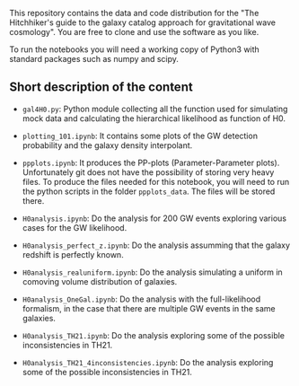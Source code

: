 This repository contains the data and code distribution for  the "The Hitchhiker's guide to the galaxy catalog approach for gravitational wave cosmology". You are free to clone and use the software as you like.

To run the notebooks you will need a working copy of Python3 with standard packages such as numpy and scipy.

## Short description of the content

* `gal4H0.py`: Python module collecting all the function used for simulating mock data and calculating the hierarchical likelihood as function of H0.

* `plotting_101.ipynb`: It contains some plots of the GW detection probability and the galaxy density interpolant.

* `ppplots.ipynb`: It produces the PP-plots (Parameter-Parameter plots). Unfortunately git does not have the possibility of storing very heavy files. To produce the files needed for this notebook, you will need to run the python scripts in the folder `ppplots_data`. The files will be stored there.

* `H0analysis.ipynb`: Do the analysis for 200 GW events exploring various cases for the GW likelihood.

* `H0analysis_perfect_z.ipynb`: Do the analysis assumming that the galaxy redshift is perfectly known.

* `H0analysis_realuniform.ipynb`: Do the analysis simulating a uniform in comoving volume distribution of galaxies. 

* `H0analysis_OneGal.ipynb`: Do the analysis with the full-likelihood formalism, in the case that there are multiple GW events in the same galaxies.

* `H0analysis_TH21.ipynb`: Do the analysis exploring some of the possible inconsistencies in TH21.

* `H0analysis_TH21_4inconsistencies.ipynb`: Do the analysis exploring some of the possible inconsistencies in TH21.
